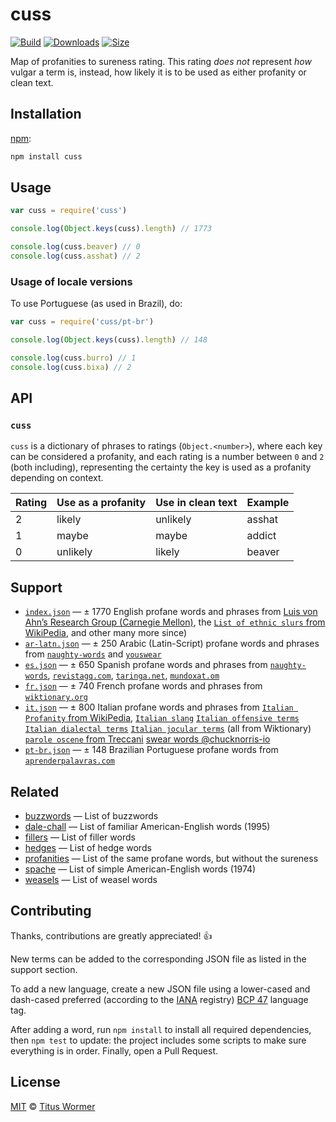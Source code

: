 # cuss

[![Build][build-badge]][build]
[![Downloads][downloads-badge]][downloads]
[![Size][size-badge]][size]

Map of profanities to sureness rating.
This rating *does not* represent *how* vulgar a term is, instead, how
likely it is to be used as either profanity or clean text.

## Installation

[npm][]:

```bash
npm install cuss
```

## Usage

```js
var cuss = require('cuss')

console.log(Object.keys(cuss).length) // 1773

console.log(cuss.beaver) // 0
console.log(cuss.asshat) // 2
```

### Usage of locale versions

To use Portuguese (as used in Brazil), do:

```js
var cuss = require('cuss/pt-br')

console.log(Object.keys(cuss).length) // 148

console.log(cuss.burro) // 1
console.log(cuss.bixa) // 2
```

## API

### `cuss`

`cuss` is a dictionary of phrases to ratings (`Object.<number>`), where each key
can be considered a profanity, and each rating is a number between `0` and `2`
(both including), representing the certainty the key is used as a profanity
depending on context.

| Rating | Use as a profanity | Use in clean text | Example |
| ------ | ------------------ | ----------------- | ------- |
| 2      | likely             | unlikely          | asshat  |
| 1      | maybe              | maybe             | addict  |
| 0      | unlikely           | likely            | beaver  |

## Support

*   [`index.json`](index.json) — ± 1770 English profane words and phrases from
    [Luis von Ahn’s Research Group (Carnegie Mellon)][luis-von-ahn], the
    [`List of ethnic slurs` from WikiPedia][racial-slurs], and other many more
    since)
*   [`ar-latn.json`](ar-latn.json) — ± 250 Arabic (Latin-Script) profane words
    and phrases from [`naughty-words`][ar-source-naughty-words] and
    [`youswear`][ar-source-youswear]
*   [`es.json`](es.json) — ± 650 Spanish profane words and phrases from
    [`naughty-words`][es-source-naughty-words],
    [`revistagq.com`][es-source-revistagq], [`taringa.net`][es-source-taringa],
    [`mundoxat.om`][es-source-mundoxat]
*   [`fr.json`](fr.json) — ± 740 French profane words and phrases from
    [`wiktionary.org`][fr-source]
*   [`it.json`](it.json) — ± 800 Italian profane words and phrases from
    [`Italian Profanity` from WikiPedia][it-source],
    [`Italian slang`][it-source-wiktionary-slang]
    [`Italian offensive terms`][it-source-wiktionary-offensive]
    [`Italian dialectal terms`][it-source-wiktionary-dialectal]
    [`Italian jocular terms`][it-source-wiktionary-jocularterms]
    (all from Wiktionary)
    [`parole oscene` from Treccani][it-source-treccani-paroleoscene]
    [swear words @chucknorris-io][it-source-swear-words]
*   [`pt-br.json`](pt-br.json) — ± 148 Brazilian Portuguese profane words from
    [`aprenderpalavras.com`][pt-br-source]

## Related

*   [buzzwords](https://github.com/words/buzzwords)
    — List of buzzwords
*   [dale-chall](https://github.com/words/dale-chall)
    — List of familiar American-English words (1995)
*   [fillers](https://github.com/words/fillers)
    — List of filler words
*   [hedges](https://github.com/words/hedges)
    — List of hedge words
*   [profanities][]
    — List of the same profane words, but without the sureness
*   [spache](https://github.com/words/spache)
    — List of simple American-English words (1974)
*   [weasels](https://github.com/words/weasels)
    — List of weasel words

## Contributing

Thanks, contributions are greatly appreciated!  :+1:

New terms can be added to the corresponding JSON file as listed in the support
section.

To add a new language, create a new JSON file using a lower-cased and dash-cased
preferred (according to the [IANA][] registry) [BCP 47][bcp47-spec] language
tag.

After adding a word, run `npm install` to install all required dependencies,
then `npm test` to update: the project includes some scripts to make sure
everything is in order.
Finally, open a Pull Request.

## License

[MIT][license] © [Titus Wormer][author]

<!-- Definitions -->

[build-badge]: https://img.shields.io/travis/words/cuss.svg

[build]: https://travis-ci.org/words/cuss

[downloads-badge]: https://img.shields.io/npm/dm/cuss.svg

[downloads]: https://www.npmjs.com/package/cuss

[size-badge]: https://img.shields.io/bundlephobia/minzip/cuss.svg

[size]: https://bundlephobia.com/result?p=cuss

[npm]: https://docs.npmjs.com/cli/install

[license]: license

[author]: https://wooorm.com

[profanities]: https://github.com/words/profanities

[fr-source]: https://fr.wiktionary.org/wiki/Cat%C3%A9gorie:Insultes_en_fran%C3%A7ais

[ar-source-naughty-words]: https://github.com/LDNOOBW/List-of-Dirty-Naughty-Obscene-and-Otherwise-Bad-Words/blob/master/ar

[ar-source-youswear]: https://www.youswear.com/index.asp?language=Arabic

[es-source-taringa]: https://www.taringa.net/posts/info/7253513/Listado-de-vulgarismos-y-malas-palabras-en-espanol.htm

[es-source-mundoxat]: https://www.mundoxat.com/foro/showthread.php?301-Lista-de-palabras-MALAS-Necesito-AYUDA%21

[es-source-naughty-words]: https://github.com/LDNOOBW/List-of-Dirty-Naughty-Obscene-and-Otherwise-Bad-Words/blob/master/es

[es-source-revistagq]: https://www.revistagq.com/la-buena-vida/articulos/221-insultos-en-castellano-que-deberias-saber/19728

[it-source]: https://en.wikipedia.org/wiki/Italian_profanity

[it-source-wiktionary-slang]: https://en.wiktionary.org/wiki/Category:Italian_slang

[it-source-wiktionary-offensive]: https://en.wiktionary.org/wiki/Category:Italian_offensive_terms

[it-source-wiktionary-dialectal]: https://en.wiktionary.org/wiki/Category:Italian_dialectal_terms

[it-source-wiktionary-jocularterms]: https://en.wiktionary.org/wiki/Category:Italian_jocular_terms

[it-source-treccani-paroleoscene]: http://www.treccani.it/enciclopedia/parole-oscene_(Enciclopedia-dell'Italiano)/

[it-source-swear-words]: https://github.com/chucknorris-io/swear-words/blob/master/it

[pt-br-source]: https://aprenderpalavras.com/lista-de-palavroes-xingamentos-e-girias/

[luis-von-ahn]: https://www.cs.cmu.edu/~biglou/resources/

[racial-slurs]: https://en.wikipedia.org/wiki/List_of_ethnic_slurs

[bcp47-spec]: https://tools.ietf.org/html/bcp47

[iana]: https://www.iana.org/assignments/language-subtag-registry/language-subtag-registry
